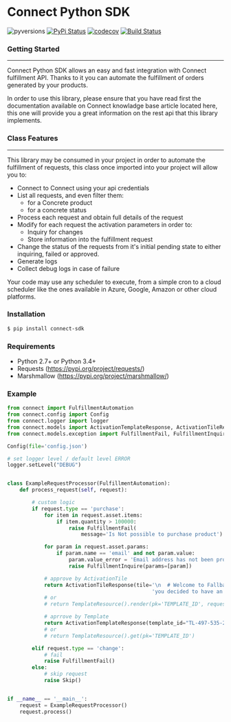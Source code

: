 # Connect Python  SDK

![pyversions](https://img.shields.io/pypi/pyversions/connect-sdk.svg)  [![PyPi Status](https://img.shields.io/pypi/v/connect-sdk.svg)](https://pypi.org/project/connect-sdk/) [![codecov](https://codecov.io/gh/ingrammicro/connect-python-sdk/branch/master/graph/badge.svg)](https://codecov.io/gh/ingrammicro/connect-python-sdk) [![Build Status](https://travis-ci.org/ingrammicro/connect-python-sdk.svg?branch=master)](https://travis-ci.org/ingrammicro/connect-python-sdk) 
### Getting Started
---
Connect Python SDK allows an easy and fast integration with Connect fulfillment API. Thanks to it you can automate the fulfillment of orders generated by your products.

In order to use this library, please ensure that you have read first the documentation available on Connect knowladge base article located here, this one will provide you a great information on the rest api that this library implements.
### Class Features
---
This library may be consumed in your project in order to automate the fulfillment of requests, this class once imported into your project will allow you to:

- Connect to Connect using your api credentials
- List all requests, and even filter them:
    - for a Concrete product
    - for a concrete status
- Process each request and obtain full details of the request
- Modify for each request the activation parameters in order to:
    - Inquiry for changes
    - Store information into the fulfillment request
- Change the status of the requests from it's initial pending state to either inquiring, failed or approved.
- Generate logs
- Collect debug logs in case of failure

Your code may use any scheduler to execute, from a simple cron to a cloud scheduler like the ones available in Azure, Google, Amazon or other cloud platforms.

### Installation

```sh
$ pip install connect-sdk
```

### Requirements
* Python 2.7+ or Python 3.4+
* Requests (https://pypi.org/project/requests/)
* Marshmallow (https://pypi.org/project/marshmallow/)

### Example
```python
from connect import FulfillmentAutomation
from connect.config import Config
from connect.logger import logger
from connect.models import ActivationTemplateResponse, ActivationTileResponse
from connect.models.exception import FulfillmentFail, FulfillmentInquire, Skip

Config(file='config.json')

# set logger level / default level ERROR
logger.setLevel("DEBUG")


class ExampleRequestProcessor(FulfillmentAutomation):
    def process_request(self, request):

        # custom logic
        if request.type == 'purchase':
            for item in request.asset.items:
                if item.quantity > 100000:
                    raise FulfillmentFail(
                        message='Is Not possible to purchase product')

            for param in request.asset.params:
                if param.name == 'email' and not param.value:
                    param.value_error = 'Email address has not been provided, please provide one'
                    raise FulfillmentInquire(params=[param])

            # approve by ActivationTile
            return ActivationTileResponse(tile='\n  # Welcome to Fallball!\n\nYes, '
                                               'you decided to have an account in our amazing service!')
            # or
            # return TemplateResource().render(pk='TEMPLATE_ID', request_id=request.id)

            # aprrove by Template
            return ActivationTemplateResponse(template_id="TL-497-535-242")
            # or
            # return TemplateResource().get(pk='TEMPLATE_ID')

        elif request.type == 'change':
            # fail
            raise FulfillmentFail()
        else:
            # skip request
            raise Skip()


if __name__ == '__main__':
    request = ExampleRequestProcessor()
    request.process()
```

